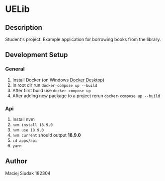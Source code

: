 # UELib

## Description
Student's project. Example application for borrowing books from the library.

## Development Setup

### General
1. Install Docker (on Windows [Docker Desktop](https://www.docker.com/products/docker-desktop/))
2. In root dir run `docker-compose up --build`
3. After first build use `docker-compose up`
4. After adding new package to a project rerun `docker-compose up --build`


### Api
1. Install nvm
2. `nvm install 18.9.0`
2. `nvm use 18.9.0`
3. `nvm current` should output **18.9.0**
4. `cd apps/api`
5. `yarn`



## Author
Maciej Siudak 182304